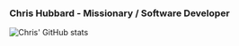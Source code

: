 ### Chris Hubbard - Missionary / Software Developer

![Chris' GitHub stats](https://github-readme-stats.vercel.app/api?username=chrisvire&count_private=true&hide=stars&theme=gotham)
